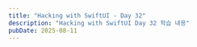 ```yaml
---
title: "Hacking with SwiftUI - Day 32"
description: "Hacking with SwiftUI Day 32 학습 내용"
pubDate: 2025-08-11
---
```

